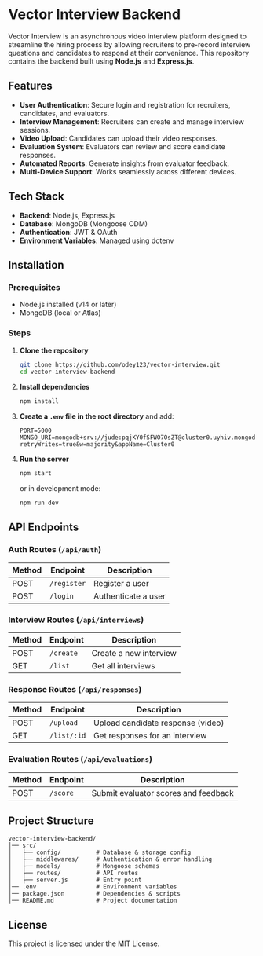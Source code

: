 # Vector Interview Backend

Vector Interview is an asynchronous video interview platform designed to streamline the hiring process by allowing recruiters to pre-record interview questions and candidates to respond at their convenience. This repository contains the backend built using **Node.js** and **Express.js**.

## Features

- **User Authentication**: Secure login and registration for recruiters, candidates, and evaluators.
- **Interview Management**: Recruiters can create and manage interview sessions.
- **Video Upload**: Candidates can upload their video responses.
- **Evaluation System**: Evaluators can review and score candidate responses.
- **Automated Reports**: Generate insights from evaluator feedback.
- **Multi-Device Support**: Works seamlessly across different devices.

## Tech Stack

- **Backend**: Node.js, Express.js
- **Database**: MongoDB (Mongoose ODM)
- **Authentication**: JWT & OAuth
- **Environment Variables**: Managed using dotenv

## Installation

### Prerequisites
- Node.js installed (v14 or later)
- MongoDB (local or Atlas)

### Steps
1. **Clone the repository**
   ```sh
   git clone https://github.com/odey123/vector-interview.git
   cd vector-interview-backend
   ```
2. **Install dependencies**
   ```sh
   npm install
   ```
3. **Create a `.env` file in the root directory** and add:
   ```env
   PORT=5000
   MONGO_URI=mongodb+srv://jude:pqjKY0fSFWO7OsZT@cluster0.uyhiv.mongodb.net/?retryWrites=true&w=majority&appName=Cluster0
   ```
4. **Run the server**
   ```sh
   npm start
   ```
   or in development mode:
   ```sh
   npm run dev
   ```

## API Endpoints

### **Auth Routes** (`/api/auth`)
| Method | Endpoint     | Description          |
|--------|-------------|----------------------|
| POST   | `/register` | Register a user     |
| POST   | `/login`    | Authenticate a user |

### **Interview Routes** (`/api/interviews`)
| Method | Endpoint         | Description                           |
|--------|-----------------|---------------------------------------|
| POST   | `/create`       | Create a new interview               |
| GET    | `/list`         | Get all interviews                   |

### **Response Routes** (`/api/responses`)
| Method | Endpoint         | Description                          |
|--------|-----------------|--------------------------------------|
| POST   | `/upload`       | Upload candidate response (video)   |
| GET    | `/list/:id`     | Get responses for an interview      |

### **Evaluation Routes** (`/api/evaluations`)
| Method | Endpoint         | Description                          |
|--------|-----------------|--------------------------------------|
| POST   | `/score`        | Submit evaluator scores and feedback |

## Project Structure
```
vector-interview-backend/
│── src/
│   ├── config/          # Database & storage config
│   ├── middlewares/     # Authentication & error handling
│   ├── models/          # Mongoose schemas
│   ├── routes/          # API routes
│   ├── server.js        # Entry point
│── .env                 # Environment variables
│── package.json         # Dependencies & scripts
│── README.md            # Project documentation
```

## License

This project is licensed under the MIT License.

